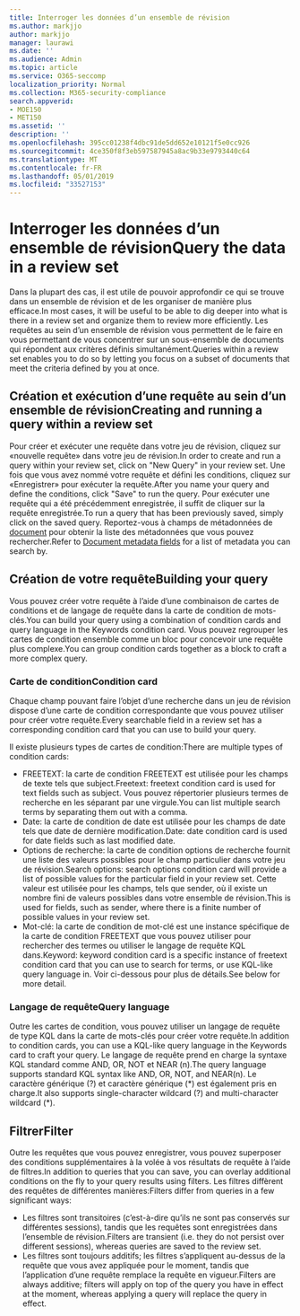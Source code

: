 ```yaml
---
title: Interroger les données d’un ensemble de révision
ms.author: markjjo
author: markjjo
manager: laurawi
ms.date: ''
ms.audience: Admin
ms.topic: article
ms.service: O365-seccomp
localization_priority: Normal
ms.collection: M365-security-compliance
search.appverid:
- MOE150
- MET150
ms.assetid: ''
description: ''
ms.openlocfilehash: 395cc01238f4dbc91de5dd652e10121f5e0cc926
ms.sourcegitcommit: 4ce350f8f3eb597587945a8ac9b33e9793440c64
ms.translationtype: MT
ms.contentlocale: fr-FR
ms.lasthandoff: 05/01/2019
ms.locfileid: "33527153"
---
```

# <a name="query-the-data-in-a-review-set"></a><span data-ttu-id="033fd-102">Interroger les données d’un ensemble de révision</span><span class="sxs-lookup"><span data-stu-id="033fd-102">Query the data in a review set</span></span>

<span data-ttu-id="033fd-103">Dans la plupart des cas, il est utile de pouvoir approfondir ce qui se trouve dans un ensemble de révision et de les organiser de manière plus efficace.</span><span class="sxs-lookup"><span data-stu-id="033fd-103">In most cases, it will be useful to be able to dig deeper into what is there in a review set and organize them to review more efficiently.</span></span> <span data-ttu-id="033fd-104">Les requêtes au sein d’un ensemble de révision vous permettent de le faire en vous permettant de vous concentrer sur un sous-ensemble de documents qui répondent aux critères définis simultanément.</span><span class="sxs-lookup"><span data-stu-id="033fd-104">Queries within a review set enables you to do so by letting you focus on a subset of documents that meet the criteria defined by you at once.</span></span>

## <a name="creating-and-running-a-query-within-a-review-set"></a><span data-ttu-id="033fd-105">Création et exécution d’une requête au sein d’un ensemble de révision</span><span class="sxs-lookup"><span data-stu-id="033fd-105">Creating and running a query within a review set</span></span>

<span data-ttu-id="033fd-106">Pour créer et exécuter une requête dans votre jeu de révision, cliquez sur «nouvelle requête» dans votre jeu de révision.</span><span class="sxs-lookup"><span data-stu-id="033fd-106">In order to create and run a query within your review set, click on "New Query" in your review set.</span></span> <span data-ttu-id="033fd-107">Une fois que vous avez nommé votre requête et défini les conditions, cliquez sur «Enregistrer» pour exécuter la requête.</span><span class="sxs-lookup"><span data-stu-id="033fd-107">After you name your query and define the conditions, click "Save" to run the query.</span></span> <span data-ttu-id="033fd-108">Pour exécuter une requête qui a été précédemment enregistrée, il suffit de cliquer sur la requête enregistrée.</span><span class="sxs-lookup"><span data-stu-id="033fd-108">To run a query that has been previously saved, simply click on the saved query.</span></span> <span data-ttu-id="033fd-109">Reportez-vous à champs de métadonnées de [document](document-metadata-fields.md) pour obtenir la liste des métadonnées que vous pouvez rechercher.</span><span class="sxs-lookup"><span data-stu-id="033fd-109">Refer to [Document metadata fields](document-metadata-fields.md) for a list of metadata you can search by.</span></span>

## <a name="building-your-query"></a><span data-ttu-id="033fd-110">Création de votre requête</span><span class="sxs-lookup"><span data-stu-id="033fd-110">Building your query</span></span>

<span data-ttu-id="033fd-111">Vous pouvez créer votre requête à l’aide d’une combinaison de cartes de conditions et de langage de requête dans la carte de condition de mots-clés.</span><span class="sxs-lookup"><span data-stu-id="033fd-111">You can build your query using a combination of condition cards and query language in the Keywords condition card.</span></span> <span data-ttu-id="033fd-112">Vous pouvez regrouper les cartes de condition ensemble comme un bloc pour concevoir une requête plus complexe.</span><span class="sxs-lookup"><span data-stu-id="033fd-112">You can group condition cards together as a block to craft a more complex query.</span></span>

### <a name="condition-card"></a><span data-ttu-id="033fd-113">Carte de condition</span><span class="sxs-lookup"><span data-stu-id="033fd-113">Condition card</span></span>

<span data-ttu-id="033fd-114">Chaque champ pouvant faire l’objet d’une recherche dans un jeu de révision dispose d’une carte de condition correspondante que vous pouvez utiliser pour créer votre requête.</span><span class="sxs-lookup"><span data-stu-id="033fd-114">Every searchable field in a review set has a corresponding condition card that you can use to build your query.</span></span>

<span data-ttu-id="033fd-115">Il existe plusieurs types de cartes de condition:</span><span class="sxs-lookup"><span data-stu-id="033fd-115">There are multiple types of condition cards:</span></span>
- <span data-ttu-id="033fd-116">FREETEXT: la carte de condition FREETEXT est utilisée pour les champs de texte tels que subject.</span><span class="sxs-lookup"><span data-stu-id="033fd-116">Freetext: freetext condition card is used for text fields such as subject.</span></span> <span data-ttu-id="033fd-117">Vous pouvez répertorier plusieurs termes de recherche en les séparant par une virgule.</span><span class="sxs-lookup"><span data-stu-id="033fd-117">You can list multiple search terms by separating them out with a comma.</span></span>
- <span data-ttu-id="033fd-118">Date: la carte de condition de date est utilisée pour les champs de date tels que date de dernière modification.</span><span class="sxs-lookup"><span data-stu-id="033fd-118">Date: date condition card is used for date fields such as last modified date.</span></span>
- <span data-ttu-id="033fd-119">Options de recherche: la carte de condition options de recherche fournit une liste des valeurs possibles pour le champ particulier dans votre jeu de révision.</span><span class="sxs-lookup"><span data-stu-id="033fd-119">Search options: search options condition card will provide a list of possible values for the particular field in your review set.</span></span> <span data-ttu-id="033fd-120">Cette valeur est utilisée pour les champs, tels que sender, où il existe un nombre fini de valeurs possibles dans votre ensemble de révision.</span><span class="sxs-lookup"><span data-stu-id="033fd-120">This is used for fields, such as sender, where there is a finite number of possible values in your review set.</span></span>
- <span data-ttu-id="033fd-121">Mot-clé: la carte de condition de mot-clé est une instance spécifique de la carte de condition FREETEXT que vous pouvez utiliser pour rechercher des termes ou utiliser le langage de requête KQL dans.</span><span class="sxs-lookup"><span data-stu-id="033fd-121">Keyword: keyword condition card is a specific instance of freetext condition card that you can use to search for terms, or use KQL-like query language in.</span></span> <span data-ttu-id="033fd-122">Voir ci-dessous pour plus de détails.</span><span class="sxs-lookup"><span data-stu-id="033fd-122">See below for more detail.</span></span>

### <a name="query-language"></a><span data-ttu-id="033fd-123">Langage de requête</span><span class="sxs-lookup"><span data-stu-id="033fd-123">Query language</span></span>

<span data-ttu-id="033fd-124">Outre les cartes de condition, vous pouvez utiliser un langage de requête de type KQL dans la carte de mots-clés pour créer votre requête.</span><span class="sxs-lookup"><span data-stu-id="033fd-124">In addition to condition cards, you can use a KQL-like query language in the Keywords card to craft your query.</span></span> <span data-ttu-id="033fd-125">Le langage de requête prend en charge la syntaxe KQL standard comme AND, OR, NOT et NEAR (n).</span><span class="sxs-lookup"><span data-stu-id="033fd-125">The query language supports standard KQL syntax like AND, OR, NOT, and NEAR(n).</span></span> <span data-ttu-id="033fd-126">Le caractère générique (?) et caractère générique (\*) est également pris en charge.</span><span class="sxs-lookup"><span data-stu-id="033fd-126">It also supports single-character wildcard (?) and multi-character wildcard (\*).</span></span>

## <a name="filter"></a><span data-ttu-id="033fd-127">Filtrer</span><span class="sxs-lookup"><span data-stu-id="033fd-127">Filter</span></span>

<span data-ttu-id="033fd-128">Outre les requêtes que vous pouvez enregistrer, vous pouvez superposer des conditions supplémentaires à la volée à vos résultats de requête à l’aide de filtres.</span><span class="sxs-lookup"><span data-stu-id="033fd-128">In addition to queries that you can save, you can overlay additional conditions on the fly to your query results using filters.</span></span> <span data-ttu-id="033fd-129">Les filtres diffèrent des requêtes de différentes manières:</span><span class="sxs-lookup"><span data-stu-id="033fd-129">Filters differ from queries in a few significant ways:</span></span>
- <span data-ttu-id="033fd-130">Les filtres sont transitoires (c’est-à-dire qu’ils ne sont pas conservés sur différentes sessions), tandis que les requêtes sont enregistrées dans l’ensemble de révision.</span><span class="sxs-lookup"><span data-stu-id="033fd-130">Filters are transient (i.e. they do not persist over different sessions), whereas queries are saved to the review set.</span></span>
- <span data-ttu-id="033fd-131">Les filtres sont toujours additifs; les filtres s’appliquent au-dessus de la requête que vous avez appliquée pour le moment, tandis que l’application d’une requête remplace la requête en vigueur.</span><span class="sxs-lookup"><span data-stu-id="033fd-131">Filters are always additive; filters will apply on top of the query you have in effect at the moment, whereas applying a query will replace the query in effect.</span></span>